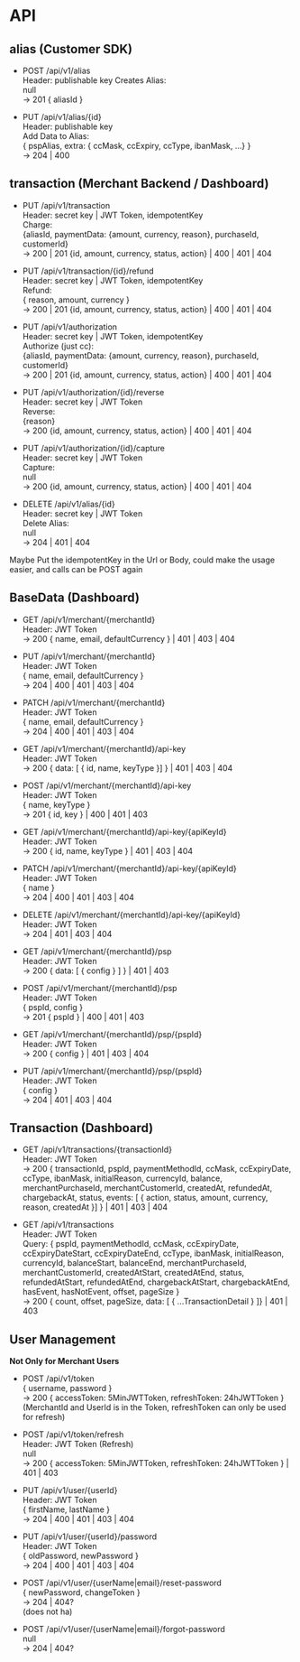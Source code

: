 # API

## alias (Customer SDK)

- POST /api/v1/alias  
  Header: publishable key
  Creates Alias:  
  null  
  -> 201 { aliasId }

- PUT /api/v1/alias/{id}  
  Header: publishable key  
  Add Data to Alias:  
  { pspAlias, extra: { ccMask, ccExpiry, ccType, ibanMask, ...} }  
  -> 204 | 400

## transaction (Merchant Backend / Dashboard)

- PUT /api/v1/transaction  
  Header: secret key | JWT Token, idempotentKey  
  Charge:  
  {aliasId, paymentData: {amount, currency, reason}, purchaseId, customerId}  
  -> 200 | 201 {id, amount, currency, status, action} | 400 | 401 | 404

- PUT /api/v1/transaction/{id}/refund  
  Header: secret key | JWT Token, idempotentKey  
  Refund:  
  { reason, amount, currency }  
  -> 200 | 201 {id, amount, currency, status, action} | 400 | 401 | 404

- PUT /api/v1/authorization  
  Header: secret key | JWT Token, idempotentKey  
  Authorize (just cc):  
  {aliasId, paymentData: {amount, currency, reason}, purchaseId, customerId}  
  -> 200 | 201 {id, amount, currency, status, action} | 400 | 401 | 404

- PUT /api/v1/authorization/{id}/reverse  
  Header: secret key | JWT Token  
  Reverse:  
  {reason}  
  -> 200 {id, amount, currency, status, action} | 400 | 401 | 404

- PUT /api/v1/authorization/{id}/capture  
  Header: secret key | JWT Token  
  Capture:  
  null  
  -> 200 {id, amount, currency, status, action} | 400 | 401 | 404

- DELETE /api/v1/alias/{id}  
  Header: secret key | JWT Token  
  Delete Alias:  
  null  
  -> 204 | 401 | 404

Maybe Put the idempotentKey in the Url or Body, could make the usage easier, and calls can be POST again

## BaseData (Dashboard)

- GET /api/v1/merchant/{merchantId}  
  Header: JWT Token  
  -> 200 { name, email, defaultCurrency } | 401 | 403 | 404

- PUT /api/v1/merchant/{merchantId}  
  Header: JWT Token  
  { name, email, defaultCurrency }  
  -> 204 | 400 | 401 | 403 | 404

- PATCH /api/v1/merchant/{merchantId}  
  Header: JWT Token  
  { name, email, defaultCurrency }  
  -> 204 | 400 | 401 | 403 | 404

- GET /api/v1/merchant/{merchantId}/api-key  
  Header: JWT Token  
  -> 200 { data: [ { id, name, keyType }] } | 401 | 403 | 404

- POST /api/v1/merchant/{merchantId}/api-key  
  Header: JWT Token  
  { name, keyType }  
  -> 201 { id, key } | 400 | 401 | 403

- GET /api/v1/merchant/{merchantId}/api-key/{apiKeyId}  
  Header: JWT Token  
  -> 200 { id, name, keyType } | 401 | 403 | 404

- PATCH /api/v1/merchant/{merchantId}/api-key/{apiKeyId}  
  Header: JWT Token  
  { name }  
  -> 204 | 400 | 401 | 403 | 404

- DELETE /api/v1/merchant/{merchantId}/api-key/{apiKeyId}  
  Header: JWT Token  
  -> 204 | 401 | 403 | 404

- GET /api/v1/merchant/{merchantId}/psp  
  Header: JWT Token  
  -> 200 { data: [ { config } ] } | 401 | 403

- POST /api/v1/merchant/{merchantId}/psp  
  Header: JWT Token  
  { pspId, config }  
  -> 201 { pspId } | 400 | 401 | 403

- GET /api/v1/merchant/{merchantId}/psp/{pspId}  
  Header: JWT Token  
  -> 200 { config } | 401 | 403 | 404

- PUT /api/v1/merchant/{merchantId}/psp/{pspId}  
  Header: JWT Token  
  { config }  
  -> 204 | 401 | 403 | 404

## Transaction (Dashboard)

- GET /api/v1/transactions/{transactionId}  
  Header: JWT Token  
  -> 200 { transactionId, pspId, paymentMethodId, ccMask, ccExpiryDate, ccType, ibanMask, initialReason, currencyId, balance, merchantPurchaseId, merchantCustomerId, createdAt, refundedAt, chargebackAt, status, events: [ { action, status, amount, currency, reason, createdAt }] } | 401 | 403 | 404

- GET /api/v1/transactions  
  Header: JWT Token  
  Query: { pspId, paymentMethodId, ccMask, ccExpiryDate, ccExpiryDateStart, ccExpiryDateEnd, ccType, ibanMask, initialReason, currencyId, balanceStart, balanceEnd, merchantPurchaseId, merchantCustomerId, createdAtStart, createdAtEnd, status, refundedAtStart, refundedAtEnd, chargebackAtStart, chargebackAtEnd, hasEvent, hasNotEvent, offset, pageSize }  
  -> 200 { count, offset, pageSize, data: [ { ...TransactionDetail } ]} | 401 | 403

## User Management

**Not Only for Merchant Users**

- POST /api/v1/token  
  { username, password }  
  -> 200 { accessToken: 5MinJWTToken, refreshToken: 24hJWTToken }  
  (MerchantId and UserId is in the Token, refreshToken can only be used for refresh)

- POST /api/v1/token/refresh  
  Header: JWT Token (Refresh)  
  null  
  -> 200 { accessToken: 5MinJWTToken, refreshToken: 24hJWTToken } | 401 | 403

- PUT /api/v1/user/{userId}  
  Header: JWT Token  
  { firstName, lastName }  
  -> 204 | 400 | 401 | 403 | 404

- PUT /api/v1/user/{userId}/password  
  Header: JWT Token  
  { oldPassword, newPassword }  
  -> 204 | 400 | 401 | 403 | 404

- POST /api/v1/user/{userName|email}/reset-password  
  { newPassword, changeToken }  
  -> 204 | 404?  
  (does not ha)

- POST /api/v1/user/{userName|email}/forgot-password  
  null  
  -> 204 | 404?
